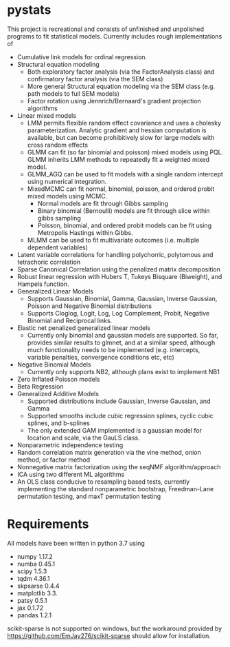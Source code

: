 # pystats
This project is recreational and consists of unfinished and unpolished programs to fit statistical models. Currently includes rough implementations of 
- Cumulative link models for ordinal regression.  
- Structural equation modeling
 	- Both exploratory factor analysis (via the FactorAnalysis class) and confirmatory factor analysis (via the SEM class)
 	- More general Structural equation modeling via the SEM class (e.g. path models to full SEM models)
 	- Factor rotation using Jennrich/Bernaard's gradient projection algorithms
- Linear mixed models 
	- LMM permits flexible random effect covariance and uses a cholesky parameterization.  Analytic gradient and hessian computation is available, but can become prohibitively slow for large models with cross random effects
	 - GLMM can fit (so far binomial and poisson) mixed models using PQL.  GLMM inherits LMM methods to repeatedly fit a weighted mixed model.
	 - GLMM_AGQ can be used to fit models with a single random intercept using numerical integration.
	 - MixedMCMC can fit normal, binomial, poisson, and ordered probit mixed models using MCMC.  
	 	- Normal models are fit through Gibbs sampling
	 	- Binary binomial (Bernoulli) models are fit through slice within gibbs sampling
	 	- Poisson, binomial, and ordered probit models can be fit using Metropolis Hastings within Gibbs. 
	 - MLMM can be used to fit multivariate outcomes (i.e. multiple dependent variables) 
- Latent variable correlations for handling polychorric, polytomous and tetrachoric correlation
- Sparse Canonical Correlation using the penalized matrix decomposition
- Robust linear regression with Hubers T, Tukeys Bisquare (Biweight), and Hampels function.
- Generalized Linear Models 
	- Supports Gaussian, Binomial, Gamma, Gaussian, Inverse Gaussian, Poisson and Negative Binomial distributions
	- Supports Cloglog, Logit, Log, Log Complement, Probit, Negative Binomial and Reciprocal links.
- Elastic net penalized generalized linear models
	- Currently only binomial and gaussian models are supported.  So far, provides similar results to glmnet, and at a similar speed, although much functionality needs to be implemented (e.g. intercepts, variable penalties, convergence conditions etc, etc)
- Negative Binomial Models
 	- Currently only supports NB2, although plans exist to implement NB1 
- Zero Inflated Poisson models
- Beta Regression
- Generalized Additive Models
	- Supported distributions include Gaussian, Inverse Gaussian, and Gamma
	- Supported smooths include cubic regression splines, cyclic cubic splines, and b-splines
	- The only extended GAM implemented is a gaussian model for location and scale, via the GauLS class.
- Nonparametric independence testing
- Random correlation matrix generation via the vine method, onion method, or factor method
- Nonnegative matrix factorization using the seqNMF algorithm/approach
- ICA using two different ML algorithms
- An OLS class conducive to resampling based tests, currently implementing the standard nonparametric bootstrap, Freedman-Lane permutation testing, and maxT permutation testing
# Requirements
All models have been written in python 3.7 using
- numpy 1.17.2
- numba 0.45.1
- scipy 1.5.3
- tqdm 4.36.1
- skpsarse 0.4.4
- matplotlib 3.3.
- patsy 0.5.1
- jax 0.1.72
- pandas 1.2.1

scikit-sparse is not supported on windows, but the workaround provided by https://github.com/EmJay276/scikit-sparse should allow for installation.



